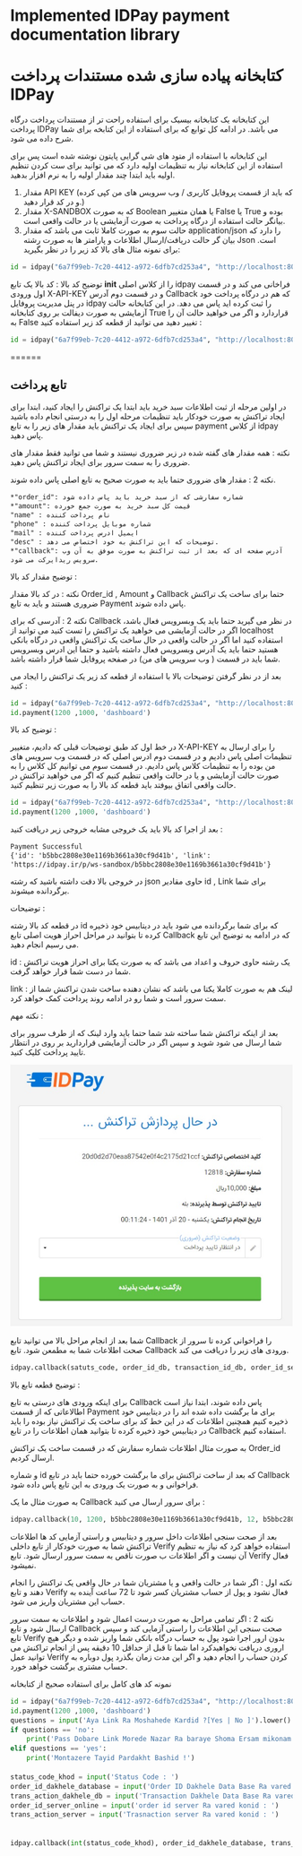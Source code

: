 # Implemented IDPay payment documentation library
# کتابخانه پیاده سازی شده مستندات پرداخت IDPay
این کتابخانه یک کتابخانه بیسیک برای استفاده راحت تر از مستندات پرداخت درگاه پرداخت IDPay می باشد. در ادامه کل توابع که برای استفاده از این کتابخه برای شما شرح داده می شود.

این کتابخانه با استفاده از متود های شی گرایی پایتون نوشته شده است پس برای استفاده از این کتابخانه نیاز به تنظیمات اولیه دارد که می توانید برای ست کردن تنظیم اولیه باید ابتدا چند مقدار اولیه را به نرم افزار بدهید.

1. مقدار API KEY (که باید از قسمت پروفایل کاربری / وب سرویس های من کپی کرده و در کد قرار دهید.)
2. مقدار X-SANDBOX که به صورت Boolean یا همان متغییر False یا True بوده و بیانگر حالت استفاده از درگاه پرداخت به صورت آزمایشی یا در حالت واقعی است.
3. حالت سوم به صورت کاملا ثابت می باشد که مقدار application/json را دارد که بیان گر حالت دریافت/ارسال اطلاعات و پارامتر ها به صورت رشته Json است. 
برای نمونه مثال های بالا کد زیر را در نظر بگیرید:
```python
id = idpay("6a7f99eb-7c20-4412-a972-6dfb7cd253a4", "http://localhost:8000/")
```
توضیح کد بالا :
کد بالا یک تابع __init__ را از کلاس اصلی idpay فراخانی می کند و در قسمت اول ورودی X-API-KEY و در قسمت دوم آدرس Callback که هم در درگاه پرداخت خود در پنل مدیریت پروفایل idpay را ثبت کرده اید پاس می دهد.
در این کتابخانه حالت آزمایشی به صورت دیفالت بر روی کتابخانه True قراردارد و اگر می خواهید حالت آن را به False تغییر دهید می توانید از قطعه کد زیر استفاده کنید :
```python
id = idpay("6a7f99eb-7c20-4412-a972-6dfb7cd253a4", "http://localhost:8000/", sandbox = False)
```
======
## تابع پرداخت
در اولین مرحله از ثبت اطلاعات سبد خرید باید ابتدا یک تراکنش را ایجاد کنید، ابتدا برای ایجاد تراکنش به صورت خودکار باید تنظیمات مرحله اول را به درستی انجام داده باشید سپس برای ایجاد یک تراکنش باید مقدار های زیر را به تابع payment از کلاس idpay پاس دهید.

نکته : همه مقدار های گفته شده در زیر ضروری نیستند و شما می توانید فقط مقدار های ضروری را به سمت سرور برای ایجاد تراکنش پاس دهید.

نکته 2 : مقدار های ضروری حتما باید به صورت صحیح به تابع اصلی پاس داده شوند.
```
*"order_id": شماره سفارشی که از سبد خرید باید پاس داده شود
*"amount": قیمت کل سبد خرید به صورت جمع خورده
"name" : نام پرداخت کننده
"phone" : شماره موبایل پرداخت کننده 
"mail" : ایمیل ادرس پرداخت کننده
"desc" : توضیحات که این تراکنش به خود اختصاص می دهد.
*"callback": آدرس صفحه ای که بعد از ثبت تراکنش به صورت موفق به آن وب سرویس ریدایرکت می شود.
```
توضیح مقدار کد بالا :

نکته : در کد بالا مقدار Order_id , Amount  و Callback حتما برای ساخت یک تراکنش ضروری هستند و باید به تابع Payment پاس داده شوند.


نکته 2 : آدرسی که برای Callback در نظر می گیرید حتما باید یک وبسرویس فعال باشد، اگر در حالت آزمایشی می خواهید یک تراکنش را تست کنید می توانید از localhost استفاده کنید اما اگر در حالت واقعی در حال ساخت یک تراکنش واقعی در درگاه بانکی هستید حتما باید یک آدرس وبسرویس فعال داشته باشید و حتما این ادرس وبسرویس شما باید در قسمت ( وب سرویس های من) در صفحه پروفایل شما قرار داشته باشد. 


بعد از در نظر گرفتن توضیحات بالا با استفاده از قطعه کد زیر یک تراکنش را ایجاد می کنید :

```python
id = idpay("6a7f99eb-7c20-4412-a972-6dfb7cd253a4", "http://localhost:8000/")
id.payment(1200 ,1000, 'dashboard')
```

توضیح کد بالا :

در خط اول کد طبق توضیحات قبلی که دادیم، متغییر X-API-KEY را برای ارسال به تنظیمات اصلی پاس دادیم و در قسمت دوم ادرس اصلی که در قسمت وب سرویس های من بوده را به تنظیمات کلاس پاس دادیم. در قسمت سوم می توانیم کل کلاس را به صورت حالت آزمایشی و یا در حالت واقعی تنظیم کنیم که اگر می خواهید تراکنش در حالت واقعی اتفاق بیوفتد باید قطعه کد بالا را به صورت زیر تنظیم کنید.

```python
id = idpay("6a7f99eb-7c20-4412-a972-6dfb7cd253a4", "http://localhost:8000/", sandbox = False)
id.payment(1200 ,1000, 'dashboard')
```

بعد از اجرا کد بالا باید یک خروجی مشابه خروجی زیر دریافت کنید :
```
Payment Successful
{'id': 'b5bbc2808e30e1169b3661a30cf9d41b', 'link': 'https://idpay.ir/p/ws-sandbox/b5bbc2808e30e1169b3661a30cf9d41b'}
```

در خروجی بالا دقت داشته باشید که رشته json حاوی مقادیر id , Link برای شما برگردانده میشوند.

توضیحات : 

در قطعه کد بالا رشته id که برای شما برگردانده می شود باید در دیتابیس خود ذخیره کرده تا بتوانید در مراحل احراز هویت اصلی تابع Callback که در ادامه به توضیح این تابع می رسیم انجام دهید.

id : یک رشته حاوی حروف و اعداد می باشد که به صورت یکتا برای احراز هویت تراکنش شما در دست شما قرار خواهد گرفت.

link : لینک هم به صورت کاملا یکتا می باشد که نشان دهنده ساخت شدن تراکنش شما از سمت سرور است و شما رو در ادامه روند پرداخت کمک خواهد کرد.

نکته مهم :

بعد از اینکه تراکنش شما ساخته شد شما حتما باید وارد لینک که از طرف سرور برای شما ارسال می شود شوید و سپس اگر در حالت آزمایشی قراردارید بر روی در انتظار تایید پرداخت کلیک کنید.


![alt text](https://raw.githubusercontent.com/Pythoniha/IDPay-Basic/main/screen/idpay.jpg "Logo Title Text 1")

شما بعد از انجام مراحل بالا می توانید تابع Callback را فراخوانی کرده تا سرور از صحت اطلاعات شما به مطمعن شود. تابع Callback ورودی های زیر را دریافت می کند.

```python
idpay.callback(satuts_code, order_id_db, transaction_id_db, order_id_server, id_server)
```

توضیح قطعه تابع بالا :

برای اینکه ورودی های درستی به تابع Callback پاس داده شوند، ابتدا نیاز است اطالاعاتی که از قسمت Payment برای ما برگشت داده شده اند را در دیتابیس خود ذخیره کنیم همچنین اطلاعات که در این خط کد برای ساخت یک تراکنش نیاز بوده را باید در دیتابیس خود ذخیره کرده تا بتوانید همان اطلاعات را در تابع Callback استفاده کنیم.

به صورت مثال اطلاعات شماره سفارش که در قسمت ساخت یک تراکنش Order_id ارسال کردیم.

و شماره id که بعد از ساخت تراکنش برای ما برگشت خورده حتما باید در تابع Callback فراخوانی و به صورت یک ورودی به این تابع پاس داده شود.

به صورت مثال ما یک Callback برای سرور ارسال می کنید :

```python
idpay.callback(10, 1200, b5bbc2808e30e1169b3661a30cf9d41b, 12, b5bbc2808e30e1169b3661a30cf9d41b)
```
بعد از صحت سنجی اطلاعات داخل سرور و دیتابیس و راستی آزمایی کد ها اطلاعات تراکنش شما به صورت خودکار از تابع داخلی Verify استفاده خواهد کرد که نیاز به تنظیم آن نیست و اگر اطلاعات ب صورت ناقص به سمت سرور ارسال شود. تابع Verify فعال نمیشود.

نکته اول : اگر شما در حالت واقعی و یا مشتریان شما در حال واقعی یک تراکنش را انجام دهند و تابع Verify فعال نشود و پول از حساب مشتریان کسر شود تا 72 ساعت آینده به حساب این مشتریان واریز می شود.

نکته 2 : اگر تمامی مراحل به صورت درست اعمال شود و اطلاعات به سمت سرور ارسال شود و تابع Callback صحت سنجی این اطلاعات را راستی آزمایی کند و سپس تابع Verify بدون ارور اجرا شود پول به حساب درگاه بانکی شما واریز شده و دیگر هیچ اروری دریافت نخواهیدکرد اما شما تا قبل از حداقل 10 دقیقه پس از انجام تراکنش می توانید عمل Verify کردن حساب را انجام دهید و اگر این مدت زمان بگذرد پول دوباره به حساب مشتری برگشت خواهد خورد.


نمونه کد های کامل برای استفاده صحیح از کتابخانه

```python
id = idpay("6a7f99eb-7c20-4412-a972-6dfb7cd253a4", "http://localhost:8000/")
id.payment(1200 ,1000, 'dashboard')
questions = input('Aya Link Ra Moshahede Kardid ?[Yes | No ]').lower()
if questions == 'no':
    print('Pass Dobare Link Morede Nazar Ra baraye Shoma Ersam mikonam Ta Pardakht Ra anjam dahid !')
elif questions == 'yes':
    print('Montazere Tayid Pardakht Bashid !')

status_code_khod = input('Status Code : ')
order_id_dakhele_database = input('Order ID Dakhele Data Base Ra vared konid : ')
trans_action_dakhele_db = input('Transaction Dakhele Data Base Ra vared konid : ')
order_id_server_online = input('order id server Ra vared konid : ')
trans_action_server = input('Trasnaction server Ra vared konid : ')


idpay.callback(int(status_code_khod), order_id_dakhele_database, trans_action_dakhele_db, order_id_server_online, trans_action_server)
```
